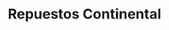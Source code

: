 ---
title: "Repuestos Continental"
url: /caracas/repuestos-continental/
shop: piezas de automóviles
---